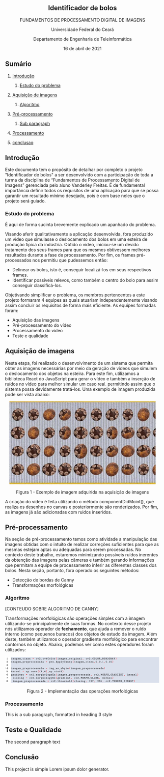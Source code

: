 <p align="center">
  <h2 align="center">Identificador de bolos</h2>
  <p align="center">
    FUNDAMENTOS DE PROCESSAMENTO DIGITAL DE IMAGENS
    <br>
    <p align="center">Universidade Federal do Ceará</p>
    <p align="center">Departamento de Engenharia de Teleinformática</p>
    <p align="center">16 de abril de 2021</p>
  </p>
</p>

## Sumário
1. [Introdução](#introducao)
    1. [Estudo do problema](#estudo-problema)
2. [Aquisição de imagens](#aquisicao)
    1. [Algoritmo](#algoritmo)
4. [Pré-processamento](#preprocessamento)
    1. [Sub paragraph](#subparagraph1)
5. [Processamento](#processamento)

5. [conclusao](#conclusao)


## Introdução <a name="introducao"></a>
<p>Este documento tem o propósito de detalhar por completo o projeto "Identificador de bolos" a ser desenvolvido com a participação de toda a turma da disciplina de “Fundamentos de Processamento Digital de Imagens” gerenciada pelo aluno Vanderley Freitas.
É de fundamental importância definir todos os requisitos de uma aplicação para que se possa garantir um resultado mínimo desejado, pois é com base neles que o projeto será guiado.</p>

### Estudo do problema <a name="estudo-problema"></a>
É aqui de forma sucinta brevemente explicado um apanhado do problema.

Visando aferir qualitativamente a aplicação desenvolvida, fora produzido um vídeo que simulasse o deslocamento dos bolos em uma esteira de produção típica da indústria. Obtido o video, iniciou-se um devido tratamento dos seus frames para que os mesmos obtivessem melhores resultados durante a fase de processamento. Por fim, os frames pré-processados nos permitiu que pudessemos então:
* Delinear os bolos, isto é, conseguir localizá-los em seus respectivos frames.
* Identificar possíveis relevos, como também o centro do bolo para assim conseguir classificá-los.

Objetivando simplificar o problema, os membros pertencentes a este projeto formaram 4 equipes as quais atuariam independentemente visando assim concluir os requisitos de forma mais eficiente. As equipes formadas foram:
* Aquisição das imagens
* Pré-processamento do vídeo
* Processamento do vídeo
* Teste e qualidade

## Aquisição de imagens<a name="aquisicao"></a>
Nesta etapa, foi realizado o desenvolvimento de um sistema que permita obter as imagens necessárias por meio da geração de vídeos que simulem o deslocamento dos objetos na esteira. Para este fim, utilizamos a biblioteca React do JavaScript para gerar o vídeo e também a inserção de ruídos no vídeo para melhor simular um caso real. permitindo assim que o sistema possa devidamente tratá-los. Uma exemplo de imagem produzida pode ser vista abaixo:

<p align="center">
<img src="https://github.com/VanderleyFreitas/PROJETO-PDI/blob/main/md_images/frames312.jpg" width="480">
</p>
<p align="center">Figura 1 - Exemplo de imagem adquirida na aquisição de imagens</p>

A criação do vídeo é feita utilizando o método componentDidMoint(), que realiza os desenhos no canvas e posteriormente são renderizados. Por fim, as imagens já são adicionadas com ruidos inseridos.

## Pré-processamento <a name="preprocessamento"></a>
Na seção de pré-processamento temos como atividade a manipulação das imagens obtidas com o intuito de realizar correções suficientes para que as mesmas estejam aptas ou adequadas para serem processadas. No contexto deste trabalho, estaremos minimizando possíveis ruídos inerentes da obtenção das imagens pelas câmeras e também gerando informações que permitam a equipe de processamento inferir as diferentes classes dos bolos.
Nesta seção, portanto, fora operado os seguintes métodos:
- Detecção de bordas de Canny
- Transformações morfológicas

### Algoritmo <a name="algoritmo"></a>
[CONTEUDO SOBRE ALGORITMO DE CANNY]

Transformações morfológicas são operações simples com a imagem utilizando-se principalmente de suas formas. No contexto desse projeto nós utilizamos operador de **fechamento**, que ajuda a remover o ruído interno (como pequenos buracos) dos objetos de estudo da imagem. Além deste, também utilizamos o operador gradiente morfológico para encontrar contornos no objeto. Abaixo, podemos ver como estes operadores foram utilizados:
<p align="center">
<img src="https://github.com/VanderleyFreitas/PROJETO-PDI/blob/main/md_images/preprocessing_morphologic_operators.jpg" width="600">
</p>

<p align="center">Figura 2 - Implementação das operações morfológicas</p>

### Processamento <a name="processamento"></a>
This is a sub paragraph, formatted in heading 3 style

## Teste e Qualidade <a name="teste e qualidade"></a>
The second paragraph text

## Conclusão <a name="conclusao"></a>
This project is simple Lorem ipsum dolor generator.
